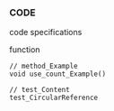 ### CODE

code specifications

function

```
// method_Example
void use_count_Example()

// test_Content
test_CircularReference
```